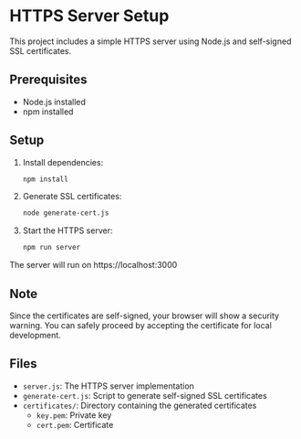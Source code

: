 # HTTPS Server Setup

This project includes a simple HTTPS server using Node.js and self-signed SSL certificates.

## Prerequisites

- Node.js installed
- npm installed

## Setup

1. Install dependencies:
   ```bash
   npm install
   ```

2. Generate SSL certificates:
   ```bash
   node generate-cert.js
   ```

3. Start the HTTPS server:
   ```bash
   npm run server
   ```

The server will run on https://localhost:3000

## Note

Since the certificates are self-signed, your browser will show a security warning. You can safely proceed by accepting the certificate for local development.

## Files

- `server.js`: The HTTPS server implementation
- `generate-cert.js`: Script to generate self-signed SSL certificates
- `certificates/`: Directory containing the generated certificates
  - `key.pem`: Private key
  - `cert.pem`: Certificate
